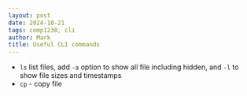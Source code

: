 ```yaml
---
layout: post
date: 2024-10-21
tags: comp1238, cli
author: Mark
title: Useful CLI commands
---
```


- `ls` list files, add `-a` option to show all file including hidden, and `-l` to show file sizes and timestamps
- `cp` - copy file
